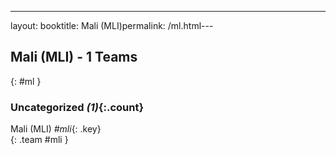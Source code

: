 ---
layout: booktitle: Mali (MLI)permalink: /ml.html---

## Mali (MLI) - 1 Teams
{: #ml }









### Uncategorized _(1)_{:.count}

Mali  (MLI)  _#mli_{: .key} <br>
{: .team #mli }


 
